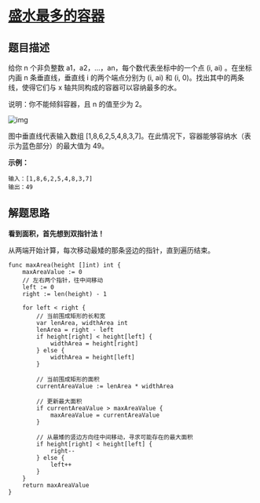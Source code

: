 # [盛水最多的容器](https://leetcode-cn.com/problems/container-with-most-water/)

## 题目描述

给你 n 个非负整数 a1，a2，...，an，每个数代表坐标中的一个点 (i, ai) 。在坐标内画 n 条垂直线，垂直线 i 的两个端点分别为 (i, ai) 和 (i, 0)。找出其中的两条线，使得它们与 x 轴共同构成的容器可以容纳最多的水。

说明：你不能倾斜容器，且 n 的值至少为 2。 

![img](https://aliyun-lc-upload.oss-cn-hangzhou.aliyuncs.com/aliyun-lc-upload/uploads/2018/07/25/question_11.jpg)

图中垂直线代表输入数组 [1,8,6,2,5,4,8,3,7]。在此情况下，容器能够容纳水（表示为蓝色部分）的最大值为 49。

**示例：**

```
输入：[1,8,6,2,5,4,8,3,7]
输出：49
```

## 解题思路

**看到面积，首先想到双指针法！**

从两端开始计算，每次移动最矮的那条竖边的指针，直到遍历结束。

```golang
func maxArea(height []int) int {
    maxAreaValue := 0
    // 左右两个指针，往中间移动
    left := 0
    right := len(height) - 1

    for left < right {
        // 当前围成矩形的长和宽
        var lenArea, widthArea int
        lenArea = right - left
        if height[right] < height[left] {
            widthArea = height[right]
        } else {
            widthArea = height[left]
        }

        // 当前围成矩形的面积
        currentAreaValue := lenArea * widthArea
        
        // 更新最大面积
        if currentAreaValue > maxAreaValue {
            maxAreaValue = currentAreaValue
        }

        // 从最矮的竖边方向往中间移动，寻求可能存在的最大面积
        if height[right] < height[left] {
            right--
        } else {
            left++
        }
    }
    return maxAreaValue
}
```

